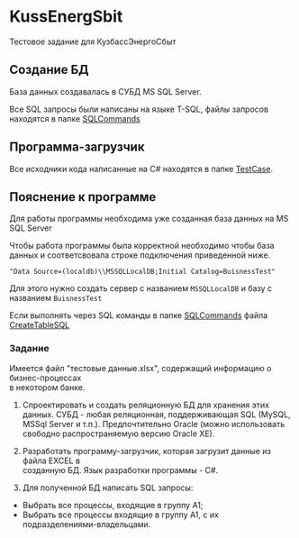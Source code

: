 # KussEnergSbit
Тестовое задание для КузбассЭнергоСбыт
## Создание БД
База данных создавалась в СУБД MS SQL Server.

Все SQL запросы были написаны на языке T-SQL, файлы запросов находятся в папке [SQLCommands](https://github.com/Ruder1/KussEnergSbit/tree/master/SQLCommands)


## Программа-загрузчик
Все исходники кода написанные на C# находятся в папке [TestCase](https://github.com/Ruder1/KussEnergSbit/tree/master/TestCase).

## Пояснение к программе

Для работы программы необходима уже созданная база данных на MS SQL Server

Чтобы работа программы была корректной необходимо чтобы база данных и соответсвовала строке подключения приведенной ниже.

`"Data Source=(localdb)\\MSSQLLocalDB;Initial Catalog=BuisnessTest"`

Для этого нужно создать сервер с названием `MSSQLLocalDB` и базу c названием `BuisnessTest`

Если выполнять через SQL команды в папке [SQLCommands](https://github.com/Ruder1/KussEnergSbit/tree/master/SQLCommands) файла [CreateTableSQL](https://github.com/Ruder1/KussEnergSbit/blob/master/SQLCommands/CreateTableSQL.sql)

### Задание

Имеется файл "тестовые данные.xlsx", содержащий информацию о бизнес-процессах  
в некотором банке.  
 
1. Спроектировать и создать реляционную БД для хранения этих данных. 
СУБД - любая реляционная, поддерживающая SQL (MySQL, MSSql Server и т.п.). 
Предпочтительно Oracle (можно использовать свободно распространяемую версию Oracle XE). 
 
2. Разработать программу-загрузчик, которая загрузит данные из файла EXCEL в  
созданную БД. Язык разработки программы - C#. 
 
3. Для полученной БД написать SQL запросы: 
- Выбрать все процессы, входящие в группу A1; 
- Выбрать все процессы входящие в группу A1, c их подразделениями-владельцами.  
